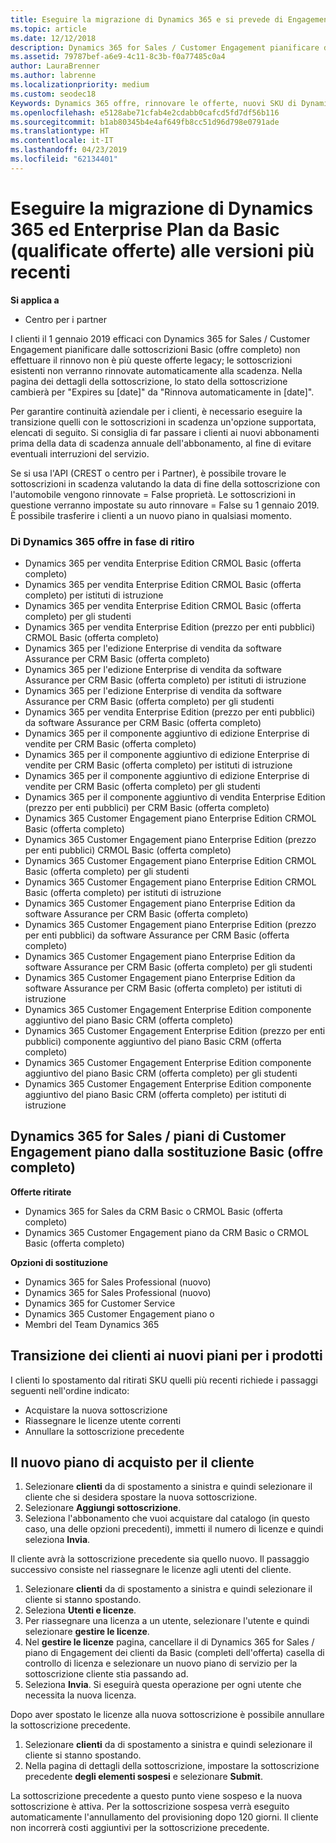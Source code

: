 ```yaml
---
title: Eseguire la migrazione di Dynamics 365 e si prevede di Engagement dei clienti da Basic (offerte completo) per le versioni più recenti | Centro per i partner
ms.topic: article
ms.date: 12/12/2018
description: Dynamics 365 for Sales / Customer Engagement pianificare dalle sottoscrizioni Basic (offre completo) non può essere rinnovato.
ms.assetid: 79787bef-a6e9-4c11-8c3b-f0a77485c0a4
author: LauraBrenner
ms.author: labrenne
ms.localizationpriority: medium
ms.custom: seodec18
Keywords: Dynamics 365 offre, rinnovare le offerte, nuovi SKU di Dynamics 365
ms.openlocfilehash: e5128abe71cfab4e2cdabb0cafcd5fd7df56b116
ms.sourcegitcommit: b1ab80345b4e4af649fb8cc51d96d798e0791ade
ms.translationtype: HT
ms.contentlocale: it-IT
ms.lasthandoff: 04/23/2019
ms.locfileid: "62134401"
---
```

# <a name="migrate-dynamics-365-and-customer-engagement-plan-from-basic-qualified-offers-to-newer-versions"></a>Eseguire la migrazione di Dynamics 365 ed Enterprise Plan da Basic (qualificate offerte) alle versioni più recenti

**Si applica a**

-  Centro per i partner

I clienti il 1 gennaio 2019 efficaci con Dynamics 365 for Sales / Customer Engagement pianificare dalle sottoscrizioni Basic (offre completo) non effettuare il rinnovo non è più queste offerte legacy; le sottoscrizioni esistenti non verranno rinnovate automaticamente alla scadenza. Nella pagina dei dettagli della sottoscrizione, lo stato della sottoscrizione cambierà per "Expires su [date]" da "Rinnova automaticamente in [date]". 


Per garantire continuità aziendale per i clienti, è necessario eseguire la transizione quelli con le sottoscrizioni in scadenza un'opzione supportata, elencati di seguito. Si consiglia di far passare i clienti ai nuovi abbonamenti prima della data di scadenza annuale dell'abbonamento, al fine di evitare eventuali interruzioni del servizio.

Se si usa l'API (CREST o centro per i Partner), è possibile trovare le sottoscrizioni in scadenza valutando la data di fine della sottoscrizione con l'automobile vengono rinnovate = False proprietà. Le sottoscrizioni in questione verranno impostate su auto rinnovare = False su 1 gennaio 2019. È possibile trasferire i clienti a un nuovo piano in qualsiasi momento. 

### <a name="the-dynamics-365-offers-being-retired"></a>Di Dynamics 365 offre in fase di ritiro

- Dynamics 365 per vendita Enterprise Edition CRMOL Basic (offerta completo)
- Dynamics 365 per vendita Enterprise Edition CRMOL Basic (offerta completo) per istituti di istruzione
- Dynamics 365 per vendita Enterprise Edition CRMOL Basic (offerta completo) per gli studenti
- Dynamics 365 per vendita Enterprise Edition (prezzo per enti pubblici) CRMOL Basic (offerta completo)
- Dynamics 365 per l'edizione Enterprise di vendita da software Assurance per CRM Basic (offerta completo)
- Dynamics 365 per l'edizione Enterprise di vendita da software Assurance per CRM Basic (offerta completo) per istituti di istruzione
- Dynamics 365 per l'edizione Enterprise di vendita da software Assurance per CRM Basic (offerta completo) per gli studenti
- Dynamics 365 per vendita Enterprise Edition (prezzo per enti pubblici) da software Assurance per CRM Basic (offerta completo)
- Dynamics 365 per il componente aggiuntivo di edizione Enterprise di vendite per CRM Basic (offerta completo)
- Dynamics 365 per il componente aggiuntivo di edizione Enterprise di vendite per CRM Basic (offerta completo) per istituti di istruzione
- Dynamics 365 per il componente aggiuntivo di edizione Enterprise di vendite per CRM Basic (offerta completo) per gli studenti
- Dynamics 365 per il componente aggiuntivo di vendita Enterprise Edition (prezzo per enti pubblici) per CRM Basic (offerta completo)
- Dynamics 365 Customer Engagement piano Enterprise Edition CRMOL Basic (offerta completo)
- Dynamics 365 Customer Engagement piano Enterprise Edition (prezzo per enti pubblici) CRMOL Basic (offerta completo)
- Dynamics 365 Customer Engagement piano Enterprise Edition CRMOL Basic (offerta completo) per gli studenti
- Dynamics 365 Customer Engagement piano Enterprise Edition CRMOL Basic (offerta completo) per istituti di istruzione
- Dynamics 365 Customer Engagement piano Enterprise Edition da software Assurance per CRM Basic (offerta completo)
- Dynamics 365 Customer Engagement piano Enterprise Edition (prezzo per enti pubblici) da software Assurance per CRM Basic (offerta completo)
- Dynamics 365 Customer Engagement piano Enterprise Edition da software Assurance per CRM Basic (offerta completo) per gli studenti
- Dynamics 365 Customer Engagement piano Enterprise Edition da software Assurance per CRM Basic (offerta completo) per istituti di istruzione
- Dynamics 365 Customer Engagement Enterprise Edition componente aggiuntivo del piano Basic CRM (offerta completo)
- Dynamics 365 Customer Engagement Enterprise Edition (prezzo per enti pubblici) componente aggiuntivo del piano Basic CRM (offerta completo)
- Dynamics 365 Customer Engagement Enterprise Edition componente aggiuntivo del piano Basic CRM (offerta completo) per gli studenti
- Dynamics 365 Customer Engagement Enterprise Edition componente aggiuntivo del piano Basic CRM (offerta completo) per istituti di istruzione



## <a name="dynamics-365-for-sales-customer-engagement-plan-from-basic-qualified-offers-replacement-plans"></a>Dynamics 365 for Sales / piani di Customer Engagement piano dalla sostituzione Basic (offre completo)

**Offerte ritirate**   

- Dynamics 365 for Sales da CRM Basic o CRMOL Basic (offerta completo)
- Dynamics 365 Customer Engagement piano da CRM Basic o CRMOL Basic (offerta completo)

**Opzioni di sostituzione**
- Dynamics 365 for Sales Professional (nuovo)
- Dynamics 365 for Sales Professional (nuovo)
- Dynamics 365 for Customer Service
- Dynamics 365 Customer Engagement piano o
- Membri del Team Dynamics 365



## <a name="transition-customers-to-new-product-plans"></a>Transizione dei clienti ai nuovi piani per i prodotti

I clienti lo spostamento dal ritirati SKU quelli più recenti richiede i passaggi seguenti nell'ordine indicato:

- Acquistare la nuova sottoscrizione
- Riassegnare le licenze utente correnti
- Annullare la sottoscrizione precedente

## <a name="purchase-the-new-plan-for-your-customer"></a>Il nuovo piano di acquisto per il cliente

1. Selezionare **clienti** da di spostamento a sinistra e quindi selezionare il cliente che si desidera spostare la nuova sottoscrizione.
2. Selezionare **Aggiungi sottoscrizione**.
3. Seleziona l'abbonamento che vuoi acquistare dal catalogo (in questo caso, una delle opzioni precedenti), immetti il numero di licenze e quindi seleziona **Invia**. 

Il cliente avrà la sottoscrizione precedente sia quello nuovo. Il passaggio successivo consiste nel riassegnare le licenze agli utenti del cliente.

1. Selezionare **clienti** da di spostamento a sinistra e quindi selezionare il cliente si stanno spostando.
2. Seleziona **Utenti e licenze**.
3. Per riassegnare una licenza a un utente, selezionare l'utente e quindi selezionare **gestire le licenze**. 
4. Nel **gestire le licenze** pagina, cancellare il di Dynamics 365 for Sales / piano di Engagement dei clienti da Basic (completi dell'offerta) casella di controllo di licenza e selezionare un nuovo piano di servizio per la sottoscrizione cliente stia passando ad. 
5. Seleziona **Invia**. Si eseguirà questa operazione per ogni utente che necessita la nuova licenza. 

Dopo aver spostato le licenze alla nuova sottoscrizione è possibile annullare la sottoscrizione precedente. 

1. Selezionare **clienti** da di spostamento a sinistra e quindi selezionare il cliente si stanno spostando.
2. Nella pagina di dettagli della sottoscrizione, impostare la sottoscrizione precedente **degli elementi sospesi** e selezionare **Submit**.

La sottoscrizione precedente a questo punto viene sospeso e la nuova sottoscrizione è attiva. Per la sottoscrizione sospesa verrà eseguito automaticamente l'annullamento del provisioning dopo 120 giorni. Il cliente non incorrerà costi aggiuntivi per la sottoscrizione precedente.
 

 



